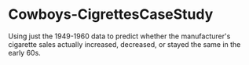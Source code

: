 # Cowboys-CigrettesCaseStudy
 Using just the 1949-1960 data to predict whether the manufacturer's cigarette sales actually increased, decreased, or stayed the same in the early 60s.
